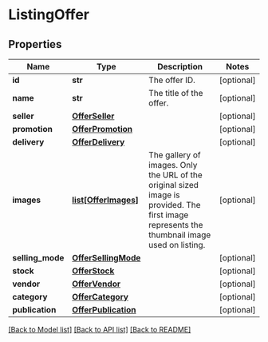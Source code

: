 # ListingOffer

## Properties
Name | Type | Description | Notes
------------ | ------------- | ------------- | -------------
**id** | **str** | The offer ID. | [optional] 
**name** | **str** | The title of the offer. | [optional] 
**seller** | [**OfferSeller**](OfferSeller.md) |  | [optional] 
**promotion** | [**OfferPromotion**](OfferPromotion.md) |  | [optional] 
**delivery** | [**OfferDelivery**](OfferDelivery.md) |  | [optional] 
**images** | [**list[OfferImages]**](OfferImages.md) | The gallery of images. Only the URL of the original sized image is provided. The first image represents the thumbnail image used on listing. | [optional] 
**selling_mode** | [**OfferSellingMode**](OfferSellingMode.md) |  | [optional] 
**stock** | [**OfferStock**](OfferStock.md) |  | [optional] 
**vendor** | [**OfferVendor**](OfferVendor.md) |  | [optional] 
**category** | [**OfferCategory**](OfferCategory.md) |  | [optional] 
**publication** | [**OfferPublication**](OfferPublication.md) |  | [optional] 

[[Back to Model list]](../README.md#documentation-for-models) [[Back to API list]](../README.md#documentation-for-api-endpoints) [[Back to README]](../README.md)


